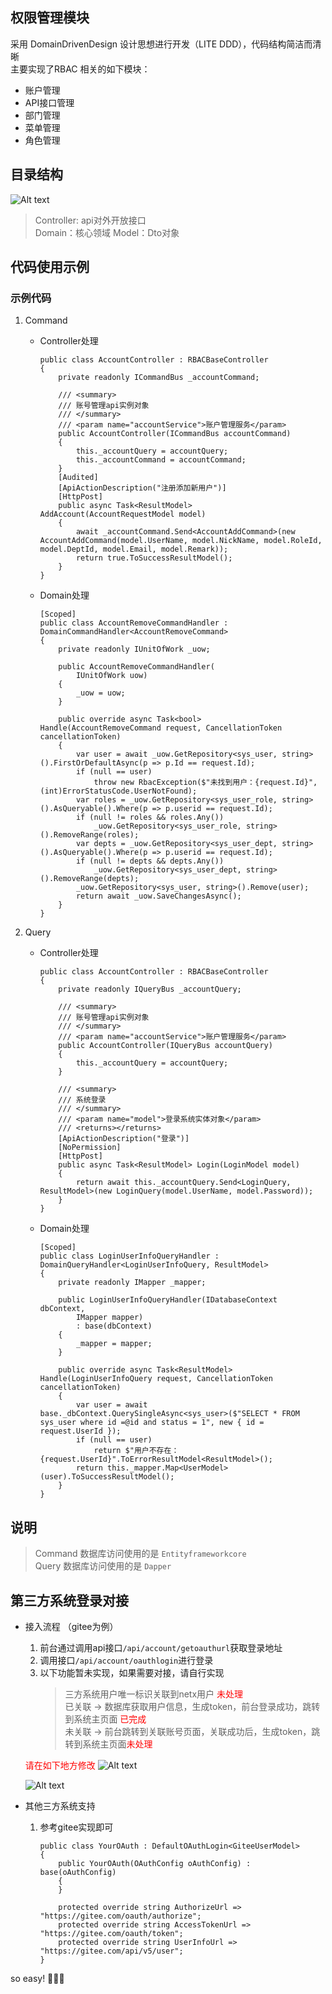 ## 权限管理模块

采用 DomainDrivenDesign 设计思想进行开发（LITE DDD），代码结构简洁而清晰<br />
主要实现了RBAC 相关的如下模块：
- 账户管理
- API接口管理
- 部门管理
- 菜单管理
- 角色管理

## 目录结构

![Alt text](../../images/rbac.png)

> Controller: api对外开放接口 <br />
Domain：核心领域
Model：Dto对象

## 代码使用示例

### 示例代码

1. Command

    - Controller处理
        
        ```
        public class AccountController : RBACBaseController
        {
            private readonly ICommandBus _accountCommand;

            /// <summary>
            /// 账号管理api实例对象
            /// </summary>
            /// <param name="accountService">账户管理服务</param>
            public AccountController(ICommandBus accountCommand)
            {
                this._accountQuery = accountQuery;
                this._accountCommand = accountCommand;
            }
            [Audited]
            [ApiActionDescription("注册添加新用户")]
            [HttpPost]
            public async Task<ResultModel> AddAccount(AccountRequestModel model)
            {
                await _accountCommand.Send<AccountAddCommand>(new AccountAddCommand(model.UserName, model.NickName, model.RoleId, model.DeptId, model.Email, model.Remark));
                return true.ToSuccessResultModel();
            }
        }

        ```
    - Domain处理
        ```            
        [Scoped]
        public class AccountRemoveCommandHandler : DomainCommandHandler<AccountRemoveCommand>
        {
            private readonly IUnitOfWork _uow;

            public AccountRemoveCommandHandler(
                IUnitOfWork uow)
            {
                _uow = uow;
            }

            public override async Task<bool> Handle(AccountRemoveCommand request, CancellationToken cancellationToken)
            {
                var user = await _uow.GetRepository<sys_user, string>().FirstOrDefaultAsync(p => p.Id == request.Id);
                if (null == user)
                    throw new RbacException($"未找到用户：{request.Id}", (int)ErrorStatusCode.UserNotFound);
                var roles = _uow.GetRepository<sys_user_role, string>().AsQueryable().Where(p => p.userid == request.Id);
                if (null != roles && roles.Any())
                    _uow.GetRepository<sys_user_role, string>().RemoveRange(roles);
                var depts = _uow.GetRepository<sys_user_dept, string>().AsQueryable().Where(p => p.userid == request.Id);
                if (null != depts && depts.Any())
                    _uow.GetRepository<sys_user_dept, string>().RemoveRange(depts);
                _uow.GetRepository<sys_user, string>().Remove(user);
                return await _uow.SaveChangesAsync();
            }
        }
        ```
2. Query

    - Controller处理
        ```
        public class AccountController : RBACBaseController
        {
            private readonly IQueryBus _accountQuery;

            /// <summary>
            /// 账号管理api实例对象
            /// </summary>
            /// <param name="accountService">账户管理服务</param>
            public AccountController(IQueryBus accountQuery)
            {
                this._accountQuery = accountQuery;
            }

            /// <summary>
            /// 系统登录
            /// </summary>
            /// <param name="model">登录系统实体对象</param>
            /// <returns></returns>
            [ApiActionDescription("登录")]
            [NoPermission]
            [HttpPost]
            public async Task<ResultModel> Login(LoginModel model)
            {
                return await this._accountQuery.Send<LoginQuery, ResultModel>(new LoginQuery(model.UserName, model.Password));
            }
        }
        ```
    - Domain处理
        ```
        [Scoped]
        public class LoginUserInfoQueryHandler : DomainQueryHandler<LoginUserInfoQuery, ResultModel>
        {
            private readonly IMapper _mapper;

            public LoginUserInfoQueryHandler(IDatabaseContext dbContext,
                IMapper mapper)
                : base(dbContext)
            {
                _mapper = mapper;
            }

            public override async Task<ResultModel> Handle(LoginUserInfoQuery request, CancellationToken cancellationToken)
            {
                var user = await base._dbContext.QuerySingleAsync<sys_user>($"SELECT * FROM sys_user where id =@id and status = 1", new { id = request.UserId });
                if (null == user)
                    return $"用户不存在：{request.UserId}".ToErrorResultModel<ResultModel>();
                return this._mapper.Map<UserModel>(user).ToSuccessResultModel();
            }
        }
        ```
## 说明

> Command 数据库访问使用的是 ```Entityframeworkcore``` <br />
Query 数据库访问使用的是 ```Dapper```


## 第三方系统登录对接

 - 接入流程 （gitee为例）
  
    1. 前台通过调用api接口```/api/account/getoauthurl```获取登录地址
    2. 调用接口```/api/account/oauthlogin```进行登录
    3. 以下功能暂未实现，如果需要对接，请自行实现
        > 三方系统用户唯一标识关联到netx用户 <font color='red'>未处理</font><br />
        已关联 -> 数据库获取用户信息，生成token，前台登录成功，跳转到系统主页面 <font color='red'>已完成</font><br />
        未关联 -> 前台跳转到关联账号页面，关联成功后，生成token，跳转到系统主页面<font color='red'>未处理</font>
    
    <font color='red'>请在如下地方修改</font>
    ![Alt text](../../images/gitee-api.png)

    ![Alt text](../../images/git-vue.png)

 - 其他三方系统支持
    
    1. 参考gitee实现即可
        ```
        public class YourOAuth : DefaultOAuthLogin<GiteeUserModel>
        {
            public YourOAuth(OAuthConfig oAuthConfig) : base(oAuthConfig)
            {
            }

            protected override string AuthorizeUrl => "https://gitee.com/oauth/authorize";
            protected override string AccessTokenUrl => "https://gitee.com/oauth/token";
            protected override string UserInfoUrl => "https://gitee.com/api/v5/user";
        }
        ```
so easy! :rocket::rocket::rocket:
